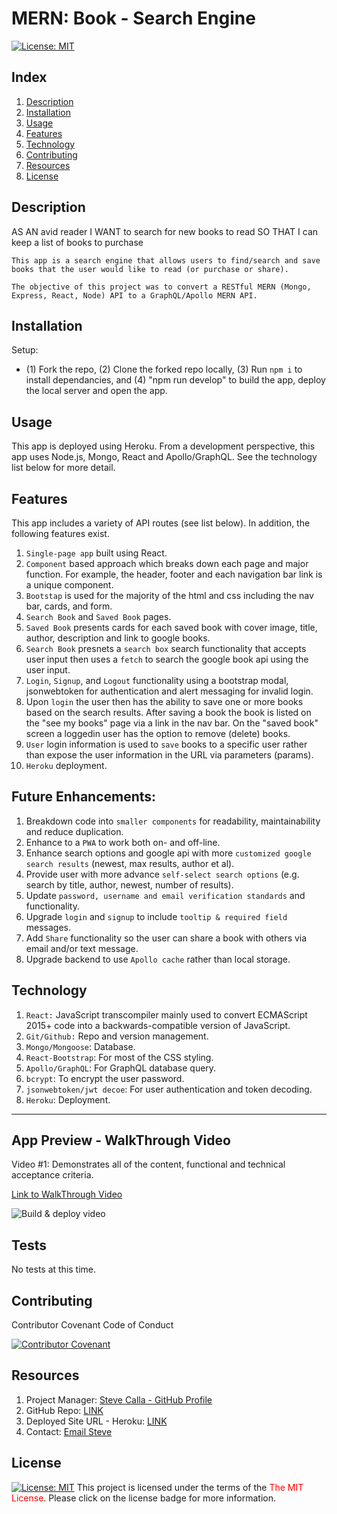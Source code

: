 # MERN: Book - Search Engine
[![License:  MIT](https://img.shields.io/badge/License-MIT-yellow.svg)](https://opensource.org/licenses/MIT)

## Index

1. [Description](#description)
2. [Installation](#installation)
3. [Usage](#usage)
4. [Features](#features)
5. [Technology](#technology)
6. [Contributing](#contributing)
7. [Resources](#resources)
8. [License](#license)

## Description
AS AN avid reader
I WANT to search for new books to read
SO THAT I can keep a list of books to purchase
```
This app is a search engine that allows users to find/search and save books that the user would like to read (or purchase or share).

The objective of this project was to convert a RESTful MERN (Mongo, Express, React, Node) API to a GraphQL/Apollo MERN API.

```

## Installation

Setup: 
- (1) Fork the repo, (2) Clone the forked repo locally, (3) Run `npm i` to install dependancies, and (4) "npm run develop" to build the app, deploy the local server and open the app.

## Usage

This app is deployed using Heroku. From a development perspective, this app uses Node.js, Mongo, React and Apollo/GraphQL. See the technology list below for more detail.

## Features

This app includes a variety of API routes (see list below). In addition, the following features exist.

1. `Single-page app` built using React.
2. `Component` based approach which breaks down each page and major function. For example, the header, footer and each navigation bar link is a unique component.
3. `Bootstap` is used for the majority of the html and css including the nav bar, cards, and form.
4. `Search Book` and `Saved Book` pages. 
5. `Saved Book` presents cards for each saved book with cover image, title, author, description and link to google books.
6. `Search Book` presnets a `search box` search functionality that accepts user input then uses a `fetch` to search the google book api using the user input.
7. `Login`, `Signup`, and `Logout` functionality using a bootstrap modal, jsonwebtoken for authentication and alert messaging for invalid login.
8. Upon `login` the user then has the ability to save one or more books based on the search results. After saving a book the book is listed on the "see my books" page via a link in the nav bar. On the "saved book" screen a loggedin user has the option to remove (delete) books.
9. `User` login information is used to `save` books to a specific user rather than expose the user information in the URL via parameters (params).
10. `Heroku` deployment.

## Future Enhancements: 
1. Breakdown code into `smaller components` for readability, maintainability and reduce duplication.
2. Enhance to a `PWA` to work both on- and off-line.
3. Enhance search options and google api with more `customized google search results` (newest, max results, author et al).
4. Provide user with more advance `self-select search options` (e.g. search by title, author, newest, number of results).
5. Update `password, username and email verification standards` and functionality.
6. Upgrade `login` and `signup` to include `tooltip & required field` messages.
7. Add `Share` functionality so the user can share a book with others via email and/or text message.
8. Upgrade backend to use `Apollo cache` rather than local storage.

## Technology

1. `React:` JavaScript transcompiler mainly used to convert ECMAScript 2015+ code into a backwards-compatible version of JavaScript.
2. `Git/Github:` Repo and version management.
3. `Mongo/Mongoose`: Database.
4. `React-Bootstrap`: For most of the CSS styling.
5. `Apollo/GraphQL`: For GraphQL database query.
6. `bcrypt`: To encrypt the user password.
7. `jsonwebtoken/jwt decoe`: For user authentication and token decoding.
8. `Heroku`: Deployment.
---

## App Preview - WalkThrough Video

Video #1: Demonstrates all of the content, functional and technical acceptance criteria.

[Link to WalkThrough Video](https://youtu.be/XXe5NX0E9NM)

![Build & deploy video](./assets/demo-video.gif)

## Tests

No tests at this time.

## Contributing

Contributor Covenant Code of Conduct

[![Contributor Covenant](https://img.shields.io/badge/Contributor%20Covenant-2.1-4baaaa.svg)](https://www.contributor-covenant.org/version/2/1/code_of_conduct/code_of_conduct.md)

## Resources

1. Project Manager: [Steve Calla - GitHub Profile](https://github.com/stevecalla)
2. GitHub Repo: [LINK](https://github.com/stevecalla/book-search-engine)
3. Deployed Site URL - Heroku: [LINK](https://book-search-engine-calla.herokuapp.com/)
4. Contact: [Email Steve](mailto:callasteven@gmail.com)

## License 

[![License:  MIT](https://img.shields.io/badge/License-MIT-yellow.svg)](https://opensource.org/licenses/MIT)
This project is licensed under the terms of the <span style="color:red">The MIT License</span>. Please click on the license badge for more information.